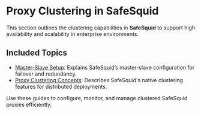 # Proxy Clustering in SafeSquid

This section outlines the clustering capabilities in **SafeSquid** to support high availability and scalability in enterprise environments.

## Included Topics

- [Master-Slave Setup](/docs/15-Proxy%20Clustering/Master-Slave.md): Explains SafeSquid’s master-slave configuration for failover and redundancy.
- [Proxy Clustering Concepts](/docs/15-Proxy%20Clustering/Proxy%20Clustering.md): Describes SafeSquid's native clustering features for distributed deployments.

Use these guides to configure, monitor, and manage clustered SafeSquid proxies efficiently.
